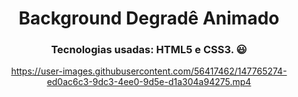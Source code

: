 <div align="center">

# Background Degradê Animado

<h3>Tecnologias usadas: HTML5 e CSS3. 😃 </h3>

https://user-images.githubusercontent.com/56417462/147765274-ed0ac6c3-9dc3-4ee0-9d5e-d1a304a94275.mp4

</div>
